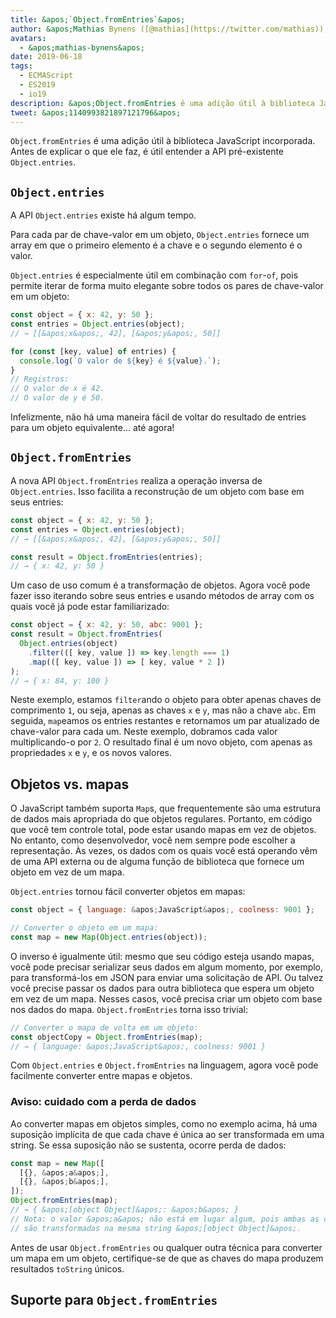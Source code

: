 ```yaml
---
title: &apos;`Object.fromEntries`&apos;
author: &apos;Mathias Bynens ([@mathias](https://twitter.com/mathias)), encantador de JavaScript&apos;
avatars:
  - &apos;mathias-bynens&apos;
date: 2019-06-18
tags:
  - ECMAScript
  - ES2019
  - io19
description: &apos;Object.fromEntries é uma adição útil à biblioteca JavaScript incorporada que complementa Object.entries.&apos;
tweet: &apos;1140993821897121796&apos;
---
```

`Object.fromEntries` é uma adição útil à biblioteca JavaScript incorporada. Antes de explicar o que ele faz, é útil entender a API pré-existente `Object.entries`.

## `Object.entries`

A API `Object.entries` existe há algum tempo.

<feature-support chrome="54"
                 firefox="47"
                 safari="10.1"
                 nodejs="7"
                 babel="yes https://github.com/zloirock/core-js#ecmascript-object"></feature-support>

Para cada par de chave-valor em um objeto, `Object.entries` fornece um array em que o primeiro elemento é a chave e o segundo elemento é o valor.

`Object.entries` é especialmente útil em combinação com `for`-`of`, pois permite iterar de forma muito elegante sobre todos os pares de chave-valor em um objeto:

```js
const object = { x: 42, y: 50 };
const entries = Object.entries(object);
// → [[&apos;x&apos;, 42], [&apos;y&apos;, 50]]

for (const [key, value] of entries) {
  console.log(`O valor de ${key} é ${value}.`);
}
// Registros:
// O valor de x é 42.
// O valor de y é 50.
```

Infelizmente, não há uma maneira fácil de voltar do resultado de entries para um objeto equivalente… até agora!

## `Object.fromEntries`

A nova API `Object.fromEntries` realiza a operação inversa de `Object.entries`. Isso facilita a reconstrução de um objeto com base em seus entries:

```js
const object = { x: 42, y: 50 };
const entries = Object.entries(object);
// → [[&apos;x&apos;, 42], [&apos;y&apos;, 50]]

const result = Object.fromEntries(entries);
// → { x: 42, y: 50 }
```

Um caso de uso comum é a transformação de objetos. Agora você pode fazer isso iterando sobre seus entries e usando métodos de array com os quais você já pode estar familiarizado:

```js
const object = { x: 42, y: 50, abc: 9001 };
const result = Object.fromEntries(
  Object.entries(object)
    .filter(([ key, value ]) => key.length === 1)
    .map(([ key, value ]) => [ key, value * 2 ])
);
// → { x: 84, y: 100 }
```

Neste exemplo, estamos `filter`ando o objeto para obter apenas chaves de comprimento `1`, ou seja, apenas as chaves `x` e `y`, mas não a chave `abc`. Em seguida, `map`eamos os entries restantes e retornamos um par atualizado de chave-valor para cada um. Neste exemplo, dobramos cada valor multiplicando-o por `2`. O resultado final é um novo objeto, com apenas as propriedades `x` e `y`, e os novos valores.

<!--truncate-->
## Objetos vs. mapas

O JavaScript também suporta `Map`s, que frequentemente são uma estrutura de dados mais apropriada do que objetos regulares. Portanto, em código que você tem controle total, pode estar usando mapas em vez de objetos. No entanto, como desenvolvedor, você nem sempre pode escolher a representação. Às vezes, os dados com os quais você está operando vêm de uma API externa ou de alguma função de biblioteca que fornece um objeto em vez de um mapa.

`Object.entries` tornou fácil converter objetos em mapas:

```js
const object = { language: &apos;JavaScript&apos;, coolness: 9001 };

// Converter o objeto em um mapa:
const map = new Map(Object.entries(object));
```

O inverso é igualmente útil: mesmo que seu código esteja usando mapas, você pode precisar serializar seus dados em algum momento, por exemplo, para transformá-los em JSON para enviar uma solicitação de API. Ou talvez você precise passar os dados para outra biblioteca que espera um objeto em vez de um mapa. Nesses casos, você precisa criar um objeto com base nos dados do mapa. `Object.fromEntries` torna isso trivial:

```js
// Converter o mapa de volta em um objeto:
const objectCopy = Object.fromEntries(map);
// → { language: &apos;JavaScript&apos;, coolness: 9001 }
```

Com `Object.entries` e `Object.fromEntries` na linguagem, agora você pode facilmente converter entre mapas e objetos.

### Aviso: cuidado com a perda de dados

Ao converter mapas em objetos simples, como no exemplo acima, há uma suposição implícita de que cada chave é única ao ser transformada em uma string. Se essa suposição não se sustenta, ocorre perda de dados:

```js
const map = new Map([
  [{}, &apos;a&apos;],
  [{}, &apos;b&apos;],
]);
Object.fromEntries(map);
// → { &apos;[object Object]&apos;: &apos;b&apos; }
// Nota: o valor &apos;a&apos; não está em lugar algum, pois ambas as chaves
// são transformadas na mesma string &apos;[object Object]&apos;.
```

Antes de usar `Object.fromEntries` ou qualquer outra técnica para converter um mapa em um objeto, certifique-se de que as chaves do mapa produzem resultados `toString` únicos.

## Suporte para `Object.fromEntries`

<feature-support chrome="73 /blog/v8-release-73#object.fromentries"
                 firefox="63"
                 safari="12.1"
                 nodejs="12 https://twitter.com/mathias/status/1120700101637353473"
                 babel="yes https://github.com/zloirock/core-js#ecmascript-object"></feature-support>
